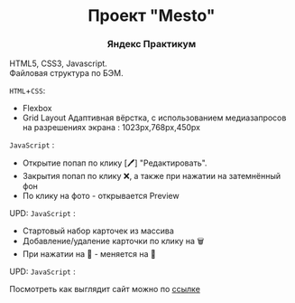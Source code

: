 <h1 align="center">Проект "Mesto"</h1>
<h3 align="center">Яндекс Практикум</h3>

HTML5, CSS3, Javascript.  
Файловая структура по БЭМ.

`HTML`+`CSS`:
* Flexbox
* Grid Layout
Адаптивная вёрстка, с использованием медиазапросов на разрешениях экрана : 1023px,768px,450px


`JavaScript` :
* Открытие попап по клику [🖊] "Редактировать".
* Закрытия попап по клику ❌, а также при нажатии на затемнённый фон
* По клику на фото - открывается Preview

UPD:
`JavaScript` :
* Стартовый набор карточек из массива
* Добавление/удаление карточки по клику на 🗑
* При нажатии на 🤍 - меняется на 🖤

UPD:
`JavaScript` :


Посмотреть как выглядит сайт можно по <a target="_blank" href="https://vladimirkrylov01.github.io/Mesto/">ссылке</a>
